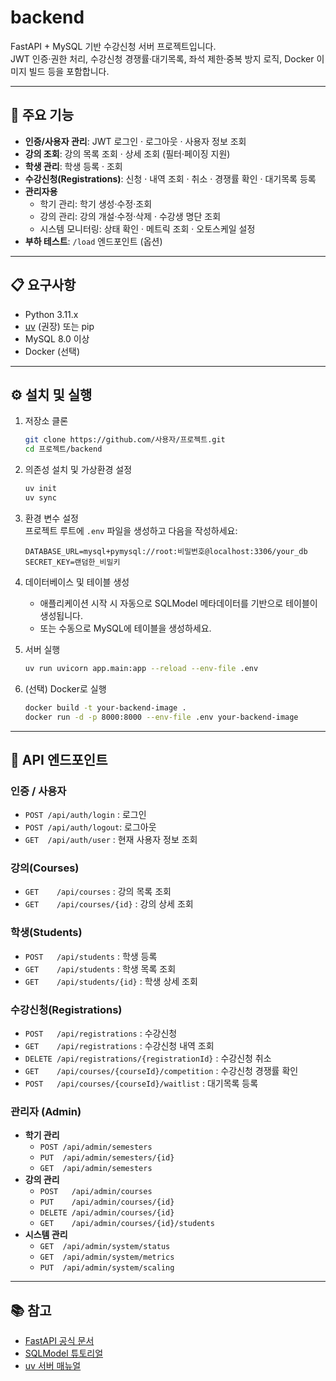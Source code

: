 # backend

FastAPI + MySQL 기반 수강신청 서버 프로젝트입니다.  
JWT 인증·권한 처리, 수강신청 경쟁률·대기목록, 좌석 제한·중복 방지 로직, Docker 이미지 빌드 등을 포함합니다.

---

## 🚀 주요 기능

- **인증/사용자 관리**: JWT 로그인 · 로그아웃 · 사용자 정보 조회  
- **강의 조회**: 강의 목록 조회 · 상세 조회 (필터·페이징 지원)  
- **학생 관리**: 학생 등록 · 조회  
- **수강신청(Registrations)**: 신청 · 내역 조회 · 취소 · 경쟁률 확인 · 대기목록 등록  
- **관리자용**  
  - 학기 관리: 학기 생성·수정·조회  
  - 강의 관리: 강의 개설·수정·삭제 · 수강생 명단 조회  
  - 시스템 모니터링: 상태 확인 · 메트릭 조회 · 오토스케일 설정  
- **부하 테스트**: `/load` 엔드포인트 (옵션)

---

## 📋 요구사항

- Python 3.11.x  
- [uv](https://github.com/uv-dev/uv) (권장) 또는 pip  
- MySQL 8.0 이상  
- Docker (선택)

---

## ⚙️ 설치 및 실행

1. 저장소 클론  
   ```bash
   git clone https://github.com/사용자/프로젝트.git
   cd 프로젝트/backend
   ```

2. 의존성 설치 및 가상환경 설정  
   ```bash
   uv init
   uv sync
   ```

3. 환경 변수 설정  
   프로젝트 루트에 `.env` 파일을 생성하고 다음을 작성하세요:  
   ```dotenv
   DATABASE_URL=mysql+pymysql://root:비밀번호@localhost:3306/your_db
   SECRET_KEY=랜덤한_비밀키
   ```

4. 데이터베이스 및 테이블 생성  
   - 애플리케이션 시작 시 자동으로 SQLModel 메타데이터를 기반으로 테이블이 생성됩니다.  
   - 또는 수동으로 MySQL에 테이블을 생성하세요.

5. 서버 실행  
   ```bash
   uv run uvicorn app.main:app --reload --env-file .env
   ```

6. (선택) Docker로 실행  
   ```bash
   docker build -t your-backend-image .
   docker run -d -p 8000:8000 --env-file .env your-backend-image
   ```

---

## 📄 API 엔드포인트

### 인증 / 사용자
- `POST /api/auth/login` : 로그인  
- `POST /api/auth/logout`: 로그아웃  
- `GET  /api/auth/user`  : 현재 사용자 정보 조회  

### 강의(Courses)
- `GET    /api/courses`            : 강의 목록 조회  
- `GET    /api/courses/{id}`       : 강의 상세 조회  

### 학생(Students)
- `POST   /api/students`           : 학생 등록  
- `GET    /api/students`           : 학생 목록 조회  
- `GET    /api/students/{id}`      : 학생 상세 조회  

### 수강신청(Registrations)
- `POST   /api/registrations`                  : 수강신청  
- `GET    /api/registrations`                  : 수강신청 내역 조회  
- `DELETE /api/registrations/{registrationId}` : 수강신청 취소  
- `GET    /api/courses/{courseId}/competition` : 수강신청 경쟁률 확인  
- `POST   /api/courses/{courseId}/waitlist`    : 대기목록 등록  

### 관리자 (Admin)
- **학기 관리**  
  - `POST /api/admin/semesters`  
  - `PUT  /api/admin/semesters/{id}`  
  - `GET  /api/admin/semesters`  
- **강의 관리**  
  - `POST   /api/admin/courses`  
  - `PUT    /api/admin/courses/{id}`  
  - `DELETE /api/admin/courses/{id}`  
  - `GET    /api/admin/courses/{id}/students`  
- **시스템 관리**  
  - `GET  /api/admin/system/status`  
  - `GET  /api/admin/system/metrics`  
  - `PUT  /api/admin/system/scaling`  

---

## 📚 참고

- [FastAPI 공식 문서](https://fastapi.tiangolo.com/)  
- [SQLModel 튜토리얼](https://sqlmodel.tiangolo.com/)  
- [uv 서버 매뉴얼](https://docs.astral.sh/uv/)